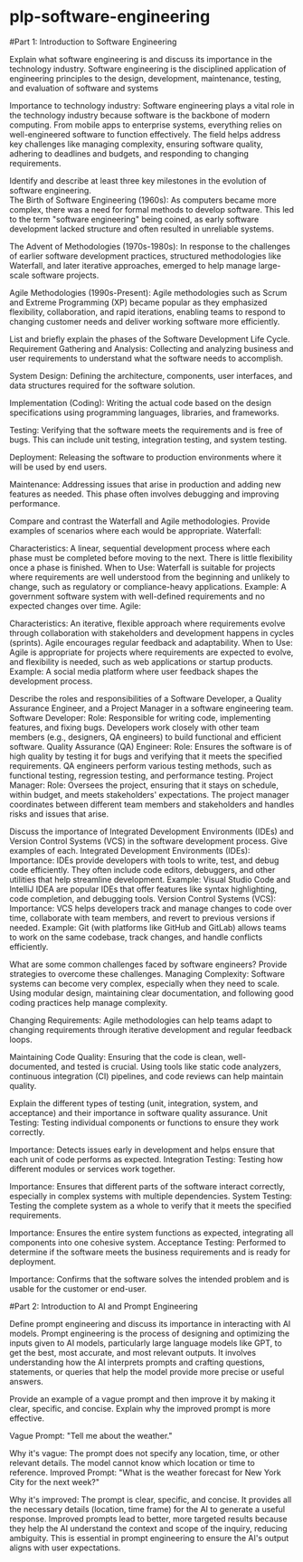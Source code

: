 # plp-software-engineering
#Part 1: Introduction to Software Engineering

Explain what software engineering is and discuss its importance in the technology industry. 
Software engineering is the disciplined application of engineering principles to the design, development, maintenance, testing, and evaluation of software and systems

Importance to technology industry:
Software engineering plays a vital role in the technology industry because software is the backbone of modern computing. From mobile apps to enterprise systems, everything relies on well-engineered software to function effectively. The field helps address key challenges like managing complexity, ensuring software quality, adhering to deadlines and budgets, and responding to changing requirements.

Identify and describe at least three key milestones in the evolution of software engineering.  
The Birth of Software Engineering (1960s): As computers became more complex, there was a need for formal methods to develop software. This led to the term "software engineering" being coined, as early software development lacked structure and often resulted in unreliable systems.

The Advent of Methodologies (1970s-1980s): In response to the challenges of earlier software development practices, structured methodologies like Waterfall, and later iterative approaches, emerged to help manage large-scale software projects.

Agile Methodologies (1990s-Present): Agile methodologies such as Scrum and Extreme Programming (XP) became popular as they emphasized flexibility, collaboration, and rapid iterations, enabling teams to respond to changing customer needs and deliver working software more efficiently.

List and briefly explain the phases of the Software Development Life Cycle.
Requirement Gathering and Analysis: Collecting and analyzing business and user requirements to understand what the software needs to accomplish.

System Design: Defining the architecture, components, user interfaces, and data structures required for the software solution.

Implementation (Coding): Writing the actual code based on the design specifications using programming languages, libraries, and frameworks.

Testing: Verifying that the software meets the requirements and is free of bugs. This can include unit testing, integration testing, and system testing.

Deployment: Releasing the software to production environments where it will be used by end users.

Maintenance: Addressing issues that arise in production and adding new features as needed. This phase often involves debugging and improving performance.

Compare and contrast the Waterfall and Agile methodologies. Provide examples of scenarios where each would be appropriate.
Waterfall:

Characteristics: A linear, sequential development process where each phase must be completed before moving to the next. There is little flexibility once a phase is finished.
When to Use: Waterfall is suitable for projects where requirements are well understood from the beginning and unlikely to change, such as regulatory or compliance-heavy applications.
Example: A government software system with well-defined requirements and no expected changes over time.
Agile:

Characteristics: An iterative, flexible approach where requirements evolve through collaboration with stakeholders and development happens in cycles (sprints). Agile encourages regular feedback and adaptability.
When to Use: Agile is appropriate for projects where requirements are expected to evolve, and flexibility is needed, such as web applications or startup products.
Example: A social media platform where user feedback shapes the development process.

Describe the roles and responsibilities of a Software Developer, a Quality Assurance Engineer, and a Project Manager in a software engineering team.
Software Developer:
Role: Responsible for writing code, implementing features, and fixing bugs. Developers work closely with other team members (e.g., designers, QA engineers) to build functional and efficient software.
Quality Assurance (QA) Engineer:
Role: Ensures the software is of high quality by testing it for bugs and verifying that it meets the specified requirements. QA engineers perform various testing methods, such as functional testing, regression testing, and performance testing.
Project Manager:
Role: Oversees the project, ensuring that it stays on schedule, within budget, and meets stakeholders' expectations. The project manager coordinates between different team members and stakeholders and handles risks and issues that arise.

Discuss the importance of Integrated Development Environments (IDEs) and Version Control Systems (VCS) in the software development process. Give examples of each.
Integrated Development Environments (IDEs):
Importance: IDEs provide developers with tools to write, test, and debug code efficiently. They often include code editors, debuggers, and other utilities that help streamline development.
Example: Visual Studio Code and IntelliJ IDEA are popular IDEs that offer features like syntax highlighting, code completion, and debugging tools.
Version Control Systems (VCS):
Importance: VCS helps developers track and manage changes to code over time, collaborate with team members, and revert to previous versions if needed.
Example: Git (with platforms like GitHub and GitLab) allows teams to work on the same codebase, track changes, and handle conflicts efficiently.

What are some common challenges faced by software engineers? Provide strategies to overcome these challenges.
Managing Complexity: Software systems can become very complex, especially when they need to scale. Using modular design, maintaining clear documentation, and following good coding practices help manage complexity.

Changing Requirements: Agile methodologies can help teams adapt to changing requirements through iterative development and regular feedback loops.

Maintaining Code Quality: Ensuring that the code is clean, well-documented, and tested is crucial. Using tools like static code analyzers, continuous integration (CI) pipelines, and code reviews can help maintain quality.

Explain the different types of testing (unit, integration, system, and acceptance) and their importance in software quality assurance.
Unit Testing: Testing individual components or functions to ensure they work correctly.

Importance: Detects issues early in development and helps ensure that each unit of code performs as expected.
Integration Testing: Testing how different modules or services work together.

Importance: Ensures that different parts of the software interact correctly, especially in complex systems with multiple dependencies.
System Testing: Testing the complete system as a whole to verify that it meets the specified requirements.

Importance: Ensures the entire system functions as expected, integrating all components into one cohesive system.
Acceptance Testing: Performed to determine if the software meets the business requirements and is ready for deployment.

Importance: Confirms that the software solves the intended problem and is usable for the customer or end-user.


#Part 2: Introduction to AI and Prompt Engineering

Define prompt engineering and discuss its importance in interacting with AI models.
Prompt engineering is the process of designing and optimizing the inputs given to AI models, particularly large language models like GPT, to get the best, most accurate, and most relevant outputs. It involves understanding how the AI interprets prompts and crafting questions, statements, or queries that help the model provide more precise or useful answers.


Provide an example of a vague prompt and then improve it by making it clear, specific, and concise. Explain why the improved prompt is more effective.

Vague Prompt: "Tell me about the weather."

Why it's vague: The prompt does not specify any location, time, or other relevant details. The model cannot know which location or time to reference.
Improved Prompt: "What is the weather forecast for New York City for the next week?"

Why it's improved: The prompt is clear, specific, and concise. It provides all the necessary details (location, time frame) for the AI to generate a useful response.
Improved prompts lead to better, more targeted results because they help the AI understand the context and scope of the inquiry, reducing ambiguity. This is essential in prompt engineering to ensure the AI's output aligns with user expectations.


